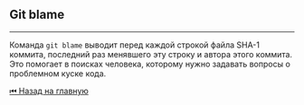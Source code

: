 ## Git blame

 <hr>
 
Команда `git blame` выводит перед каждой строкой файла SHA-1 коммита, последний раз менявшего эту строку и автора этого коммита. Это помогает в поисках человека, которому нужно задавать вопросы о проблемном куске кода.

[&#9198; Назад на главную](../main.md)